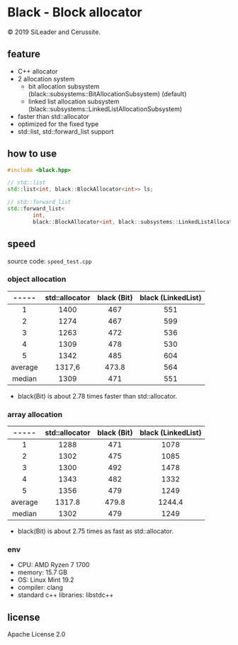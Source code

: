 # Black - Block allocator

&copy; 2019 SiLeader and Cerussite.

## feature
+ C++ allocator
+ 2 allocation system
  + bit allocation subsystem (black::subsystems::BitAllocationSubsystem) (default)
  + linked list allocation subsystem (black::subsystems::LinkedListAllocationSubsystem)
+ faster than std::allocator
+ optimized for the fixed type
+ std::list, std::forward_list support

## how to use
```c++
#include <black.hpp>

// std::list
std::list<int, black::BlockAllocator<int>> ls;

// std::forward_list
std::forward_list<
        int,
        black::BlockAllocator<int, black::subsystems::LinkedListAllocationSubsystem<int, 64>>> ls;
```

## speed
source code: `speed_test.cpp`

### object allocation
| ----- | std::allocator | black (Bit) | black (LinkedList) |
|:-----:|:--------------:|:-----------:|:------------------:|
|1|1400|467|551|
|2|1274|467|599|
|3|1263|472|536|
|4|1309|478|530|
|5|1342|485|604|
| average | 1317,6 | 473.8 | 564 |
| median | 1309 | 471 | 551 |

+ black(Bit) is about 2.78 times faster than std::allocator.

### array allocation
| ----- | std::allocator | black (Bit) | black (LinkedList) |
|:-----:|:--------------:|:-----------:|:------------------:|
|1|1288|471|1078|
|2|1302|475|1085|
|3|1300|492|1478|
|4|1343|482|1332|
|5|1356|479|1249|
| average |1317.8|479.8|1244.4|
| median |1302|479|1249|

+ black(Bit) is about 2.75 times as fast as std::allocator.

### env
+ CPU: AMD Ryzen 7 1700
+ memory: 15.7 GB
+ OS: Linux Mint 19.2
+ compiler: clang
+ standard c++ libraries: libstdc++

## license
Apache License 2.0
